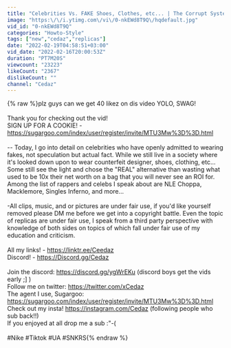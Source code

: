 ```yaml
---
title: "Celebrities Vs. FAKE Shoes, Clothes, etc... | The Corrupt System"
image: "https:\/\/i.ytimg.com\/vi\/0-nkEWd8T9Q\/hqdefault.jpg"
vid_id: "0-nkEWd8T9Q"
categories: "Howto-Style"
tags: ["new","cedaz","replicas"]
date: "2022-02-19T04:58:51+03:00"
vid_date: "2022-02-16T20:00:53Z"
duration: "PT7M20S"
viewcount: "23223"
likeCount: "2367"
dislikeCount: ""
channel: "Cedaz"
---
```

{% raw %}plz guys can we get 40 likez on dis video YOLO, SWAG!<br /><br />Thank you for checking out the vid!<br />SIGN UP FOR A COOKIE!  - <a rel="nofollow" target="blank" href="https://sugargoo.com/index/user/register/invite/MTU3Mw%3D%3D.html">https://sugargoo.com/index/user/register/invite/MTU3Mw%3D%3D.html</a><br /><br />-- Today, I go into detail on celebrities who have openly admitted to wearing fakes, not speculation but actual fact. While we still live in a society where it's looked down upon to wear counterfeit designer, shoes, clothing, etc... Some still see the light and chose the &quot;REAL&quot; alternative than wasting what used to be 10x their net worth on a bag that you will never see an ROI for. Among the list of rappers and celebs I speak about are NLE Choppa, Macklemore, Singles Inferno, and more...<br /><br />-All clips, music, and or pictures are under fair use, if you'd like yourself removed please DM me before we get into a copyright battle. Even the topic of replicas are under fair use, I speak from a third party perspective with knowledge of both sides on topics of which fall under fair use of my education and criticism. <br /><br />All my links! - <a rel="nofollow" target="blank" href="https://linktr.ee/Ceedaz">https://linktr.ee/Ceedaz</a><br />Discord! - <a rel="nofollow" target="blank" href="https://Discord.gg/Cedaz">https://Discord.gg/Cedaz</a><br /><br />Join the discord: <a rel="nofollow" target="blank" href="https://discord.gg/ygWrEKu">https://discord.gg/ygWrEKu</a> (discord boys get the vids early ;] )<br />Follow me on twitter: <a rel="nofollow" target="blank" href="https://twitter.com/xCedaz">https://twitter.com/xCedaz</a><br />The agent I use, Sugargoo: <a rel="nofollow" target="blank" href="https://sugargoo.com/index/user/register/invite/MTU3Mw%3D%3D.html">https://sugargoo.com/index/user/register/invite/MTU3Mw%3D%3D.html</a><br />Check out my insta! <a rel="nofollow" target="blank" href="https://instagram.com/Cedaz">https://instagram.com/Cedaz</a>  (following people who sub back!!)<br />If you enjoyed at all drop me a sub :&quot;-(<br /><br />#Nike #Tiktok #UA #SNKRS{% endraw %}
